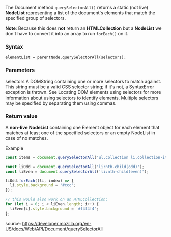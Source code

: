 The Document method `querySelectorAll()` returns a static (not live) **NodeList** representing a list of the document's elements that match the specified group of selectors.

**Note**: Because this does **not** return an **HTMLCollection** but a **NodeList** we don't have to convert it into an array to run `forEach()` on it.


### Syntax
`elementList = parentNode.querySelectorAll(selectors);`

### Parameters
selectors
A DOMString containing one or more selectors to match against. This string must be a valid CSS selector string; if it's not, a SyntaxError exception is thrown. See Locating DOM elements using selectors for more information about using selectors to identify elements. Multiple selectors may be specified by separating them using commas.

### Return value
A **non-live** **NodeList** containing one Element object for each element that matches at least one of the specified selectors or an empty NodeList in case of no matches.

Example
```js
const items = document.querySelectorAll('ul.collection li.collection-item'); 

const liOdd = document.querySelectorAll('li:nth-child(odd)');
const liEven = document.querySelectorAll('li:nth-child(even)');

liOdd.forEach((li, index) => {
  li.style.background = '#ccc';
});

// this would also work on an HTMLCollection:
for (let i = 0; i < liEven.length; i++) {
  liEven[i].style.background = '#f4f4f4';
};
```

source: https://developer.mozilla.org/en-US/docs/Web/API/Document/querySelectorAll